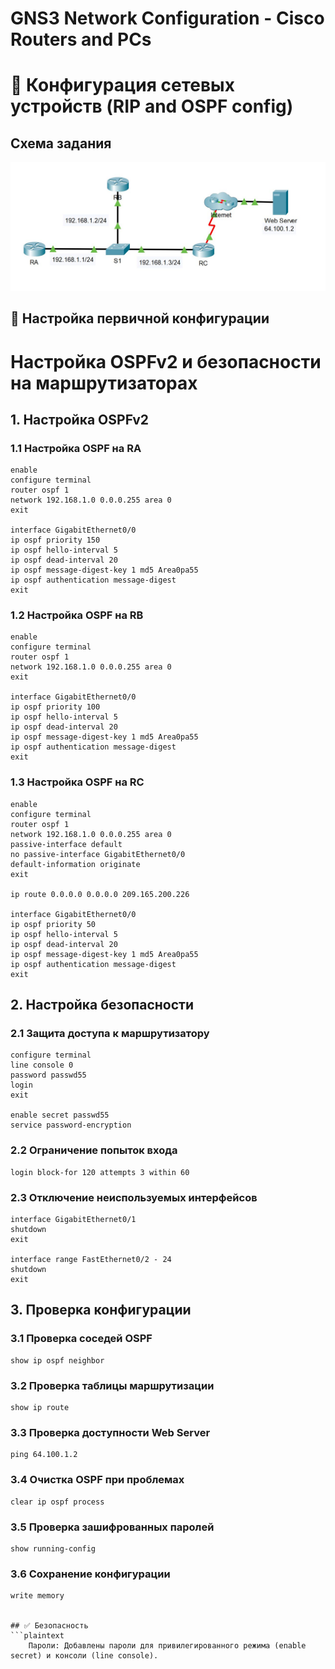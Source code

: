 # GNS3 Network Configuration - Cisco Routers and PCs
# 📡 Конфигурация сетевых устройств (RIP and OSPF config)
## Схема задания
![Схема задания](https://github.com/vit81g/Cybersecurity_HSE/blob/main/HomeWorks/Network%20and%20System%20Security/HW20/map.jpg)

##  📌 Настройка первичной конфигурации
# Настройка OSPFv2 и безопасности на маршрутизаторах

## 1. Настройка OSPFv2

### 1.1 Настройка OSPF на RA
```plaintext
enable
configure terminal
router ospf 1
network 192.168.1.0 0.0.0.255 area 0
exit

interface GigabitEthernet0/0
ip ospf priority 150
ip ospf hello-interval 5
ip ospf dead-interval 20
ip ospf message-digest-key 1 md5 Area0pa55
ip ospf authentication message-digest
exit
```

### 1.2 Настройка OSPF на RB
```plaintext
enable
configure terminal
router ospf 1
network 192.168.1.0 0.0.0.255 area 0
exit

interface GigabitEthernet0/0
ip ospf priority 100
ip ospf hello-interval 5
ip ospf dead-interval 20
ip ospf message-digest-key 1 md5 Area0pa55
ip ospf authentication message-digest
exit
```

### 1.3 Настройка OSPF на RC
```plaintext
enable
configure terminal
router ospf 1
network 192.168.1.0 0.0.0.255 area 0
passive-interface default
no passive-interface GigabitEthernet0/0
default-information originate
exit

ip route 0.0.0.0 0.0.0.0 209.165.200.226

interface GigabitEthernet0/0
ip ospf priority 50
ip ospf hello-interval 5
ip ospf dead-interval 20
ip ospf message-digest-key 1 md5 Area0pa55
ip ospf authentication message-digest
exit
```

## 2. Настройка безопасности

### 2.1 Защита доступа к маршрутизатору
```plaintext
configure terminal
line console 0
password passwd55
login
exit

enable secret passwd55
service password-encryption
```

### 2.2 Ограничение попыток входа
```plaintext
login block-for 120 attempts 3 within 60
```

### 2.3 Отключение неиспользуемых интерфейсов
```plaintext
interface GigabitEthernet0/1
shutdown
exit

interface range FastEthernet0/2 - 24
shutdown
exit
```

## 3. Проверка конфигурации

### 3.1 Проверка соседей OSPF
```plaintext
show ip ospf neighbor
```

### 3.2 Проверка таблицы маршрутизации
```plaintext
show ip route
```

### 3.3 Проверка доступности Web Server
```plaintext
ping 64.100.1.2
```

### 3.4 Очистка OSPF при проблемах
```plaintext
clear ip ospf process
```

### 3.5 Проверка зашифрованных паролей
```plaintext
show running-config
```

### 3.6 Сохранение конфигурации
```plaintext
write memory


## ✅ Безопасность
```plaintext
    Пароли: Добавлены пароли для привилегированного режима (enable secret) и консоли (line console).
```
